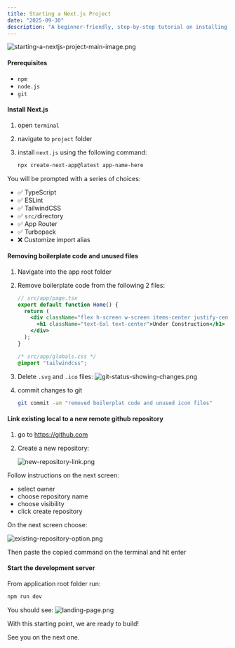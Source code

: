 ```yaml
---
title: Starting a Next.js Project
date: "2025-09-30"
description: "A beginner-friendly, step-by-step tutorial on installing and configuring a new Next.js project, from setup to development-ready."
---
```


![starting-a-nextjs-project-main-image.png](/images/blog/starting-a-nextjs-project/starting-a-nextjs-project-main-image.png)

#### Prerequisites

- `npm`
- `node.js`
- `git`

#### Install Next.js

1. open `terminal`
2. navigate to `project` folder
3. install `next.js` using the following command:

   ```bash
   npx create-next-app@latest app-name-here
   ```

You will be prompted with a series of choices:

- ✅ TypeScript
- ✅ ESLint
- ✅ TailwindCSS
- ✅ `src/`directory
- ✅ App Router
- ✅ Turbopack
- ❌ Customize import alias

#### Removing boilerplate code and unused files

1. Navigate into the app root folder
2. Remove boilerplate code from the following 2 files:

   ```jsx
   // src/app/page.tsx
   export default function Home() {
     return (
       <div className="flex h-screen w-screen items-center justify-center bg-black text-white">
         <h1 className="text-6xl text-center">Under Construction</h1>
       </div>
     );
   }
   ```

   ```css
   /* src/app/globals.css */
   @import "tailwindcss";
   ```

3. Delete `.svg` and `.ico` files:
   ![git-status-showing-changes.png](/images/blog/starting-a-nextjs-project/git-status-showing-changes.png)
4. commit changes to git

   ```bash
   git commit -am "removed boilerplat code and unused icon files"
   ```

#### Link existing local to a new remote github repository

1. go to https://github.com
2. Create a new repository:

   ![new-repository-link.png](/images/blog/starting-a-nextjs-project/new-repository-link.png)

Follow instructions on the next screen:

- select owner
- choose repository name
- choose visibility
- click create repository

On the next screen choose:

![existing-repository-option.png](/images/blog/starting-a-nextjs-project/existing-repository-option.png)

Then paste the copied command on the terminal and hit enter

#### Start the development server

From application root folder run:

```bash
npm run dev
```

You should see:
![landing-page.png](/images/blog/starting-a-nextjs-project/landing-page.png)

With this starting point, we are ready to build!

See you on the next one.

